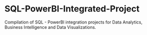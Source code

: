 # SQL-PowerBI-Integrated-Project
Compilation of SQL - PowerBI integration projects for Data Analytics, Business Intelligence and Data Visualizations.
